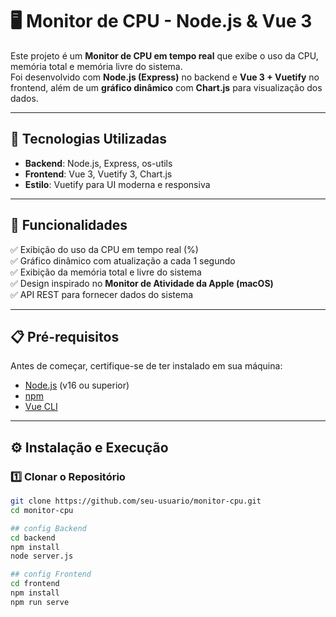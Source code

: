 # 🖥️ Monitor de CPU - Node.js & Vue 3

Este projeto é um **Monitor de CPU em tempo real** que exibe o uso da CPU, memória total e memória livre do sistema.  
Foi desenvolvido com **Node.js (Express)** no backend e **Vue 3 + Vuetify** no frontend, além de um **gráfico dinâmico** com **Chart.js** para visualização dos dados.

---

## 🚀 Tecnologias Utilizadas
- **Backend**: Node.js, Express, os-utils
- **Frontend**: Vue 3, Vuetify 3, Chart.js
- **Estilo**: Vuetify para UI moderna e responsiva

---

## 📌 Funcionalidades
✅ Exibição do uso da CPU em tempo real (%)  
✅ Gráfico dinâmico com atualização a cada 1 segundo  
✅ Exibição da memória total e livre do sistema  
✅ Design inspirado no **Monitor de Atividade da Apple (macOS)**  
✅ API REST para fornecer dados do sistema  

---

## 📋 Pré-requisitos
Antes de começar, certifique-se de ter instalado em sua máquina:
- [Node.js](https://nodejs.org/) (v16 ou superior)
- [npm](https://www.npmjs.com/)
- [Vue CLI](https://cli.vuejs.org/)

---

## ⚙️ Instalação e Execução

### **1️⃣ Clonar o Repositório**
```sh
git clone https://github.com/seu-usuario/monitor-cpu.git
cd monitor-cpu

## config Backend
cd backend
npm install
node server.js

## config Frontend
cd frontend
npm install
npm run serve
